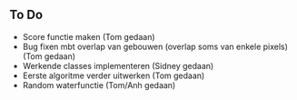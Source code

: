 ## To Do

- Score functie maken (Tom gedaan)
- Bug fixen mbt overlap van gebouwen (overlap soms van enkele pixels)(Tom gedaan)
- Werkende classes implementeren (Sidney gedaan)
- Eerste algoritme verder uitwerken (Tom gedaan)
- Random waterfunctie (Tom/Anh gedaan)
